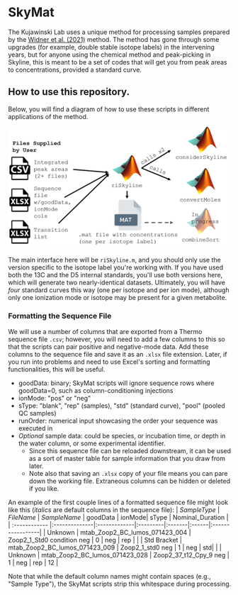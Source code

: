 # SkyMat
The Kujawinski Lab uses a unique method for processing samples prepared by the [Widner et al. (2021)](https://doi-org.libproxy.mit.edu/10.1021/acs.analchem.0c03769) method. 
The method has gone through some upgrades (for example, double stable isotope labels) in the intervening years, but for anyone using the chemical method and peak-picking in Skyline, this is meant to be a set of codes that will get you from peak areas to concentrations, provided a standard curve. 

## How to use this repository.
Below, you will find a diagram of how to use these scripts in different applications of the method.

<img src="images/flow.jpg" width="800">

The main interface here will be `riSkyline.m`, and you should only use the version specific to the isotope label you're working with. If you have used both the 13C and the D5 internal standards, you'll use both versions here, which will generate two nearly-identical datasets. Ultimately, you will have _four_ standard curves this way (one per isotope and per ion mode), although only one ionization mode or isotope may be present for a given metabolite.

### Formatting the Sequence File
We will use a number of columns that are exported from a Thermo sequence file `.csv`; however, you will need to add a few columns to this so that the scripts can pair positive and negative-mode data. Add these columns to the sequence file and save it as an `.xlsx` file extension. Later, if you run into problems and need to use Excel's sorting and formatting functionalities, this will be useful.
* goodData: binary; SkyMat scripts will ignore sequence rows where goodData=0, such as column-conditioning injections
* ionMode: "pos" or "neg"
* sType: "blank", "rep" (samples), "std" (standard curve), "pool" (pooled QC samples)
* runOrder: numerical input showcasing the order your sequence was executed in
* _Optional_ sample data: could be species, or incubation time, or depth in the water column, or some experimental identifier.
  * Since this sequence file can be reloaded downstream, it can be used as a sort of master table for sample information that you draw from later. 
  * Note also that saving an `.xlsx` copy of your file means you can pare down the working file. Extraneous columns can be hidden or deleted if you like. 

An example of the first couple lines of a formatted sequence file might look like this (*italics* are default columns in the sequence file):
| *SampleType*   | *FileName*     | *SampleName*  | goodData | ionMode| sType | Nominal_Duration |
| :------------ |:--------------|:-------------|:---------|:-------|:------|:-----------------|
| Unknown       | mtab_Zoop2_BC_lumos_071423_004 | Zoop2_1_Std0 condition neg | 0 | neg | rep | |
| Std Bracket   | mtab_Zoop2_BC_lumos_071423_009 | Zoop2_1_std0 neg | 1 | neg | std| |
| Unknown       | mtab_Zoop2_BC_lumos_071423_028 | Zoop2_37_t12_Cpy_9 neg | 1 | neg | rep | 12 |

Note that while the default column names might contain spaces (e.g., "Sample Type"), the SkyMat scripts strip this whitespace during processing.
